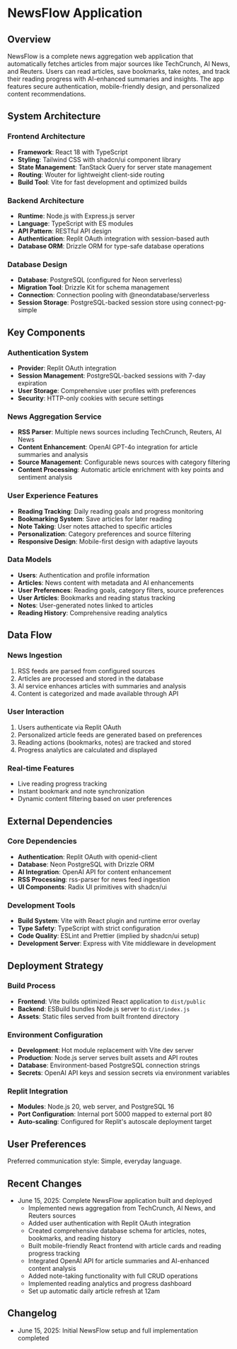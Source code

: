 # NewsFlow Application

## Overview

NewsFlow is a complete news aggregation web application that automatically fetches articles from major sources like TechCrunch, AI News, and Reuters. Users can read articles, save bookmarks, take notes, and track their reading progress with AI-enhanced summaries and insights. The app features secure authentication, mobile-friendly design, and personalized content recommendations.

## System Architecture

### Frontend Architecture
- **Framework**: React 18 with TypeScript
- **Styling**: Tailwind CSS with shadcn/ui component library
- **State Management**: TanStack Query for server state management
- **Routing**: Wouter for lightweight client-side routing
- **Build Tool**: Vite for fast development and optimized builds

### Backend Architecture
- **Runtime**: Node.js with Express.js server
- **Language**: TypeScript with ES modules
- **API Pattern**: RESTful API design
- **Authentication**: Replit OAuth integration with session-based auth
- **Database ORM**: Drizzle ORM for type-safe database operations

### Database Design
- **Database**: PostgreSQL (configured for Neon serverless)
- **Migration Tool**: Drizzle Kit for schema management
- **Connection**: Connection pooling with @neondatabase/serverless
- **Session Storage**: PostgreSQL-backed session store using connect-pg-simple

## Key Components

### Authentication System
- **Provider**: Replit OAuth integration
- **Session Management**: PostgreSQL-backed sessions with 7-day expiration
- **User Storage**: Comprehensive user profiles with preferences
- **Security**: HTTP-only cookies with secure settings

### News Aggregation Service
- **RSS Parser**: Multiple news sources including TechCrunch, Reuters, AI News
- **Content Enhancement**: OpenAI GPT-4o integration for article summaries and analysis
- **Source Management**: Configurable news sources with category filtering
- **Content Processing**: Automatic article enrichment with key points and sentiment analysis

### User Experience Features
- **Reading Tracking**: Daily reading goals and progress monitoring
- **Bookmarking System**: Save articles for later reading
- **Note Taking**: User notes attached to specific articles
- **Personalization**: Category preferences and source filtering
- **Responsive Design**: Mobile-first design with adaptive layouts

### Data Models
- **Users**: Authentication and profile information
- **Articles**: News content with metadata and AI enhancements
- **User Preferences**: Reading goals, category filters, source preferences
- **User Articles**: Bookmarks and reading status tracking
- **Notes**: User-generated notes linked to articles
- **Reading History**: Comprehensive reading analytics

## Data Flow

### News Ingestion
1. RSS feeds are parsed from configured sources
2. Articles are processed and stored in the database
3. AI service enhances articles with summaries and analysis
4. Content is categorized and made available through API

### User Interaction
1. Users authenticate via Replit OAuth
2. Personalized article feeds are generated based on preferences
3. Reading actions (bookmarks, notes) are tracked and stored
4. Progress analytics are calculated and displayed

### Real-time Features
- Live reading progress tracking
- Instant bookmark and note synchronization
- Dynamic content filtering based on user preferences

## External Dependencies

### Core Dependencies
- **Authentication**: Replit OAuth with openid-client
- **Database**: Neon PostgreSQL with Drizzle ORM
- **AI Integration**: OpenAI API for content enhancement
- **RSS Processing**: rss-parser for news feed ingestion
- **UI Components**: Radix UI primitives with shadcn/ui

### Development Tools
- **Build System**: Vite with React plugin and runtime error overlay
- **Type Safety**: TypeScript with strict configuration
- **Code Quality**: ESLint and Prettier (implied by shadcn/ui setup)
- **Development Server**: Express with Vite middleware in development

## Deployment Strategy

### Build Process
- **Frontend**: Vite builds optimized React application to `dist/public`
- **Backend**: ESBuild bundles Node.js server to `dist/index.js`
- **Assets**: Static files served from built frontend directory

### Environment Configuration
- **Development**: Hot module replacement with Vite dev server
- **Production**: Node.js server serves built assets and API routes
- **Database**: Environment-based PostgreSQL connection strings
- **Secrets**: OpenAI API keys and session secrets via environment variables

### Replit Integration
- **Modules**: Node.js 20, web server, and PostgreSQL 16
- **Port Configuration**: Internal port 5000 mapped to external port 80
- **Auto-scaling**: Configured for Replit's autoscale deployment target

## User Preferences

Preferred communication style: Simple, everyday language.

## Recent Changes

- June 15, 2025: Complete NewsFlow application built and deployed
  - Implemented news aggregation from TechCrunch, AI News, and Reuters sources
  - Added user authentication with Replit OAuth integration
  - Created comprehensive database schema for articles, notes, bookmarks, and reading history
  - Built mobile-friendly React frontend with article cards and reading progress tracking
  - Integrated OpenAI API for article summaries and AI-enhanced content analysis
  - Added note-taking functionality with full CRUD operations
  - Implemented reading analytics and progress dashboard
  - Set up automatic daily article refresh at 12am

## Changelog

- June 15, 2025: Initial NewsFlow setup and full implementation completed